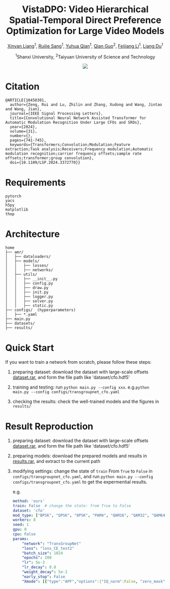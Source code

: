 <h1 style="text-align:center;">
  <a href="https://openreview.net/pdf?id=DDIGCk25BO" target="_blank" style="text-decoration:none; color: inherit;">
    VistaDPO: Video Hierarchical Spatial-Temporal Direct Preference Optimization for Large Video Models
  </a>
</h1>

<p style="text-align:center;">
  <a href="https://xinyanliang.github.io/"><u>Xinyan Liang</u></a><sup>1</sup>, 
  <u>Ruijie Sang</u><sup>1</sup>, 
  <a href="https://dig.sxu.edu.cn/qyh/"><u>Yuhua Qian</u></a><sup>1</sup>, 
  <u>Qian Guo</u><sup>2</sup>, 
  <u>Feijiang Li</u><sup>1</sup>,
  <u>Liang Du</u><sup>1</sup>
</p>

<p style="text-align:center;">
  <sup>1</sup>Shanxi University, <sup>2</sup>Taiyuan University of Science and Technology
</p>

<p style="text-align:center;">
  <a href="https://openreview.net/pdf?id=DDIGCk25BO">
    <img src="https://img.shields.io/badge/OpenReview-gray?style=flat&logo=OpenReview">
  </a>
</p>


# Citation
```
@ARTICLE{10458301,
  author={Zeng, Rui and Lu, Zhilin and Zhang, Xudong and Wang, Jintao and Wang, Jian},
  journal={IEEE Signal Processing Letters}, 
  title={Convolutional Neural Network Assisted Transformer for Automatic Modulation Recognition Under Large CFOs and SROs}, 
  year={2024},
  volume={31},
  number={},
  pages={741-745},
  keywords={Transformers;Convolution;Modulation;Feature extraction;Task analysis;Receivers;Frequency modulation;Automatic modulation recognition;carrier frequency offsets;sample rate offsets;transformer;group convolution},
  doi={10.1109/LSP.2024.3372770}}

```


# Requirements
```
pytorch
yacs
h5py
matplotlib
thop  
```

# Architecture
``` 
home
├── amr/
│   ├── dataloaders/
│   ├── models/
│   │   ├── losses/
│   │   ├── networks/
│   ├── utils/
│   │   ├── __init__.py
│   │   ├── config.py
│   │   ├── draw.py
│   │   ├── init.py
│   │   ├── logger.py
│   │   ├── solver.py
│   │   ├── static.py
├── configs/  (hyperparameters)
│   ├── *.yaml
├── main.py
├── datasets/
├── results/
```

# Quick Start
If you want to train a network from scratch, please follow these steps:
1. preparing dataset: download the dataset with large-scale offsets [dataset.rar](https://drive.google.com/file/d/1xZa9GcZoIZXstkwNd4E68Wbq7DdFN-a5/view?usp=sharing), and form the file path like 'dataset/cfo.hdf5'

2. training and testing: run `python main.py --config xxx`. e.g.`python main.py --config configs/transgroupnet_cfo.yaml`

3. checking the results: check the well-trained models and the figures in `results/`

# Result Reproduction
1. preparing dataset: download the dataset with large-scale offsets [dataset.rar](https://drive.google.com/file/d/1xZa9GcZoIZXstkwNd4E68Wbq7DdFN-a5/view?usp=sharing), and form the file path like 'dataset/cfo.hdf5'

2. preparing models: download the prepared models and results in [results.rar](https://drive.google.com/file/d/1MiHnfB_F25c0yTIHt52JuXWQ27r4sFYH/view?usp=sharing), and extract to the current path

3. modifying settings: change the state of `train` From `True` to `False` in `configs/transgroupnet_cfo.yaml`, and run `python main.py --config configs/transgroupnet_cfo.yaml` to get the expermential results.

    e.g.
    ```yaml
    method: 'ours'
    train: False  # change the state: from True to False
    dataset: 'cfo'
    mod_type: ["BPSK", "QPSK", "8PSK", "PAM4", "QAM16", "QAM32", "QAM64", "QAM128", "QAM256", "GFSK", "WBFM", "AM-DSB", "AM-SSB", "OOK", "4ASK", "8ASK", "16PSK", "32PSK","8APSK","GMSK", "DQPSK","16APSK","32APSK","64APSK","128APSK"]
    workers: 8
    seed: 1
    gpu: 0
    cpu: False
    params:
        "network": "TransGroupNet"
        "loss": "loss_CE_test2"
        "batch_size": 1024
        "epochs": 200
        "lr": 5e-3
        "lr_decay": 0.8
        "weight_decay": 5e-2
        "early_stop": False
        "Xmode": [{"type":"APF","options":{"IQ_norm":False, "zero_mask":False}}]
    ```





